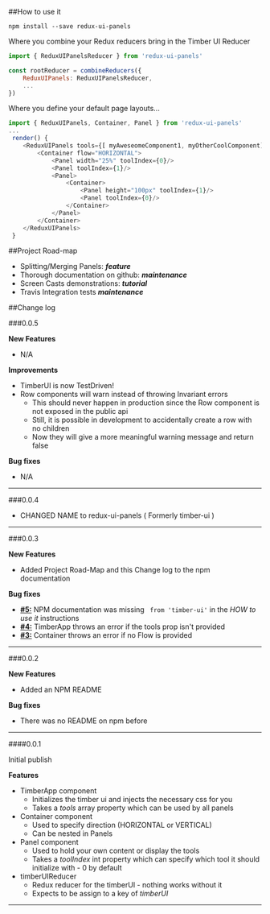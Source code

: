 
##How to use it

`npm install --save redux-ui-panels`

Where you combine your Redux reducers bring in the Timber UI Reducer

```js
import { ReduxUIPanelsReducer } from 'redux-ui-panels'

const rootReducer = combineReducers({
    ReduxUIPanels: ReduxUIPanelsReducer,
    ...
})
```

Where you define your default page layouts...
```js
import { ReduxUIPanels, Container, Panel } from 'redux-ui-panels'
...
 render() {
    <ReduxUIPanels tools={[ myAweseomeComponent1, myOtherCoolComponent]}>
        <Container flow="HORIZONTAL">
            <Panel width="25%" toolIndex={0}/>
            <Panel toolIndex={1}/>
            <Panel>
                <Container>
                    <Panel height="100px" toolIndex={1}/>
                    <Panel toolIndex={0}/>
                </Container>
            </Panel>
        </Container>
    </ReduxUIPanels>
 }
```

##Project Road-map

 - Splitting/Merging Panels: **_feature_**
 - Thorough documentation on github: **_maintenance_**
 - Screen Casts demonstrations: **_tutorial_**
 - Travis Integration tests **_maintenance_**

##Change log

###0.0.5

**New Features**
 - N/A

**Improvements**
 - TimberUI is now TestDriven!
 - Row components will warn instead of throwing Invariant errors
   - This should never happen in production since the Row component is not exposed in the public api
   - Still, it is possible in development to accidentally create a row with no children
   - Now they will give a more meaningful warning message and return false

 **Bug fixes**
 - N/A
___
###0.0.4

 - CHANGED NAME to redux-ui-panels ( Formerly timber-ui )
___
###0.0.3

**New Features**
 - Added Project Road-Map and this Change log to the npm documentation

**Bug fixes**
 - [**#5:**](https://github.com/StJohn3D/redux-ui-panels/issues/5) NPM documentation was missing ` from 'timber-ui'` in the _HOW to use it_ instructions
 - [**#4:**](https://github.com/StJohn3D/redux-ui-panels/issues/4) TimberApp throws an error if the tools prop isn't provided
 - [**#3:**](https://github.com/StJohn3D/redux-ui-panels/issues/3) Container throws an error if no Flow is provided
___
###0.0.2

**New Features**
 - Added an NPM README

**Bug fixes**
 - There was no README on npm before
___
####0.0.1

Initial publish

**Features**
 - TimberApp component
   - Initializes the timber ui and injects the necessary css for you
   - Takes a _tools_ array property which can be used by all panels
 - Container component
   - Used to specify direction (HORIZONTAL or VERTICAL)
   - Can be nested in Panels
 - Panel component
   - Used to hold your own content or display the tools
   - Takes a _toolIndex_ int property which can specify which tool it should initialize with - 0 by default
 - timberUIReducer
   - Redux reducer for the timberUI - nothing works without it
   - Expects to be assign to a key of _timberUI_
 ***